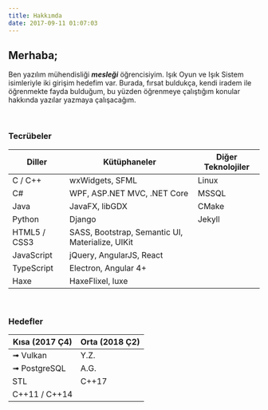 ```yaml
---
title: Hakkımda
date: 2017-09-11 01:07:03
---
```


## Merhaba;

Ben yazılım mühendisliği ***mesleği*** öğrencisiyim.
Işık Oyun ve Işık Sistem isimleriyle iki girişim hedefim var.
Burada, fırsat buldukça, kendi iradem ile öğrenmekte fayda bulduğum, bu yüzden öğrenmeye çalıştığım konular hakkında yazılar yazmaya çalışacağım.
  
<br />
  
### Tecrübeler

| Diller       | Kütüphaneler                                     | Diğer Teknolojiler |
|--------------|--------------------------------------------------|--------------------|
| C / C++      | wxWidgets, SFML                                  | Linux              |
| C#           | WPF, ASP.NET MVC, .NET Core                      | MSSQL              |
| Java         | JavaFX, libGDX                                   | CMake              |
| Python       | Django                                           | Jekyll             |
| HTML5 / CSS3 | SASS, Bootstrap, Semantic UI, Materialize, UIKit |                    |
| JavaScript   | jQuery, AngularJS, React                         |                    |
| TypeScript   | Electron, Angular 4+                             |                    |
| Haxe         | HaxeFlixel, luxe                                 |                    |

<br />

### Hedefler

| Kısa (2017 Ç4) | Orta (2018 Ç2) |
|----------------|----------------|
| ➟ Vulkan       | Y.Z.           |
| ➟ PostgreSQL   | A.G.           |
| STL            | C++17          |
| C++11 / C++14  |                |